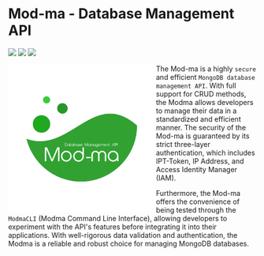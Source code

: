 # Mod-ma - Database Management API


![](https://img.shields.io/github/repo-size/romuro-pauliv/Mod-ma?style=flat-square) ![](https://img.shields.io/github/last-commit/romuro-pauliv/Mod-ma?style=flat-square) ![](https://img.shields.io/github/license/romuro-pauliv/Mod-ma?style=flat-square)


<img align="left" src="https://github.com/romuro-pauliv/Mod-ma/blob/main/docs/img/logotipo/modma-logotipo-without-background.png?raw=true" alt="logotipo" width="300"/>

The Mod-ma is a highly `secure` and efficient `MongoDB database management API`. With full support for CRUD methods, the Modma allows developers to manage their data in a standardized and efficient manner. The security of the Mod-ma is guaranteed by its strict three-layer authentication, which includes IPT-Token, IP Address, and Access Identity Manager (IAM). 

Furthermore, the Mod-ma offers the convenience of being tested through the `ModmaCLI` (Modma Command Line Interface), allowing developers to experiment with the API's features before integrating it into their applications. With well-rigorous data validation and authentication, the Modma is a reliable and robust choice for managing MongoDB databases.
 
